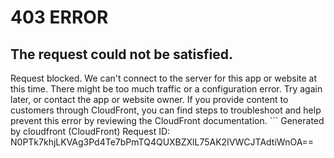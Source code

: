 # 403 ERROR

## The request could not be satisfied.

Request blocked. We can't connect to the server for this app or website at this time. There might be too much traffic or a configuration error. Try again later, or contact the app or website owner. If you provide content to customers through CloudFront, you can find steps to troubleshoot and help prevent this error by reviewing the CloudFront documentation. ```
Generated by cloudfront (CloudFront)
Request ID: N0PTk7khjLKVAg3Pd4Te7bPmTQ4QUXBZXlL75AK2IVWCJTAdtiWnOA==

```

